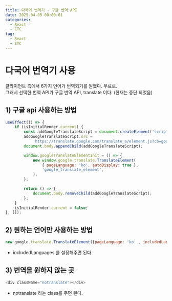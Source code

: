 ```yaml
---
title: 다국어 번역기 - 구글 번역 API
date: 2025-04-05 00:00:01
categories:
  - React
  - ETC
tag:
  - React
  - ETC
---
```


# 다국어 번역기 사용
클라이언트 측에서 6가지 언어가 번역되기를 원했다. 무료로.<br/>
그래서 선택한 번역 API가 구글 번역 API, translate 이다. (현재는 중단 되었음)<br/>

## 1) 구글 api 사용하는 방법
```javascript
useEffect(() => {
    if (isInitialRender.current) {
        const addGoogleTranslateScript = document.createElement('script');
        addGoogleTranslateScript.src =
            'https://translate.google.com/translate_a/element.js?cb=googleTranslateElementInit';
        document.body.appendChild(addGoogleTranslateScript);

        window.googleTranslateElementInit = () => {
            new window.google.translate.TranslateElement(
                { pageLanguage: 'ko', autoDisplay: true },
                'google_translate_element',
            );
        };

        return () => {
            document.body.removeChild(addGoogleTranslateScript);
        };
    }
    isInitialRender.current = false;
}, []);
```

## 2) 원하는 언어만 사용하는 방법
```javascript
new google.translate.TranslateElement({pageLanguage: 'ko' , includedLanguages : 'ko,en,jp'}, 'google_translate_element');
```
- includedLanguages 를 설정해주면 된다.

## 3) 번역을 원하지 않는 곳
```javascript
<div className="notranslate"></div>
```
- notranslate 라는 class를 주면 된다.